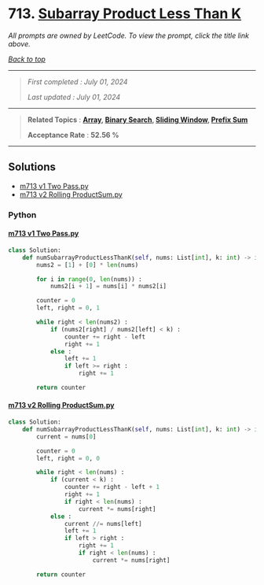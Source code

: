 # 713. [Subarray Product Less Than K](<https://leetcode.com/problems/subarray-product-less-than-k>)

*All prompts are owned by LeetCode. To view the prompt, click the title link above.*

*[Back to top](<../README.md>)*

------

> *First completed : July 01, 2024*
>
> *Last updated : July 01, 2024*

------

> **Related Topics** : **[Array](<by_topic/Array.md>), [Binary Search](<by_topic/Binary Search.md>), [Sliding Window](<by_topic/Sliding Window.md>), [Prefix Sum](<by_topic/Prefix Sum.md>)**
>
> **Acceptance Rate** : **52.56 %**

------

## Solutions

- [m713 v1 Two Pass.py](<../my-submissions/m713 v1 Two Pass.py>)
- [m713 v2 Rolling ProductSum.py](<../my-submissions/m713 v2 Rolling ProductSum.py>)
### Python
#### [m713 v1 Two Pass.py](<../my-submissions/m713 v1 Two Pass.py>)
```Python
class Solution:
    def numSubarrayProductLessThanK(self, nums: List[int], k: int) -> int:
        nums2 = [1] + [0] * len(nums)

        for i in range(0, len(nums)) :
            nums2[i + 1] = nums[i] * nums2[i]

        counter = 0
        left, right = 0, 1

        while right < len(nums2) :
            if (nums2[right] / nums2[left] < k) :
                counter += right - left
                right += 1
            else :
                left += 1
                if left >= right :
                    right += 1

        return counter
```

#### [m713 v2 Rolling ProductSum.py](<../my-submissions/m713 v2 Rolling ProductSum.py>)
```Python
class Solution:
    def numSubarrayProductLessThanK(self, nums: List[int], k: int) -> int:
        current = nums[0]

        counter = 0
        left, right = 0, 0

        while right < len(nums) :
            if (current < k) :
                counter += right - left + 1
                right += 1
                if right < len(nums) :
                    current *= nums[right]
            else :
                current //= nums[left]
                left += 1
                if left > right :
                    right += 1
                    if right < len(nums) :
                        current *= nums[right]

        return counter
```

